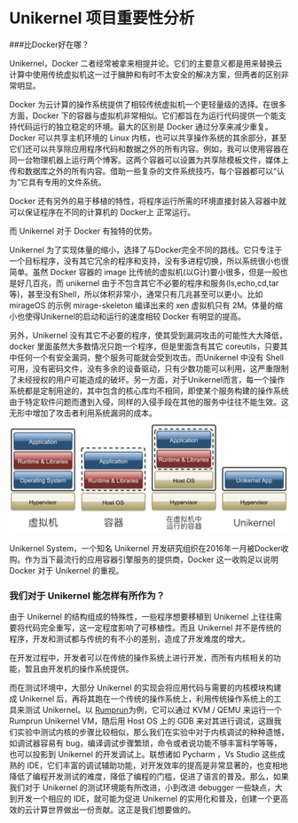 # Unikernel 项目重要性分析

###比Docker好在哪？

Unikernel，Docker 二者经常被拿来相提并论。它们的主要意义都是用来替换云计算中使用传统虚拟机这一过于臃肿和有时不太安全的解决方案，但两者的区别非常明显。

Docker 为云计算的操作系统提供了相较传统虚拟机一个更轻量级的选择。在很多方面，Docker 下的容器与虚拟机非常相似。它们都旨在为运行代码提供一个能支持代码运行的独立稳定的环境。最大的区别是 Docker 通过分享来减少重复。Docker 可以共享主机环境的 Linux 内核，也可以共享操作系统的其余部分，甚至它们还可以共享除应用程序代码和数据之外的所有内容。例如，我可以使用容器在同一台物理机器上运行两个博客。这两个容器可以设置为共享除模板文件，媒体上传和数据库之外的所有内容。借助一些复杂的文件系统技巧，每个容器都可以“认为”它具有专用的文件系统。

Docker 还有另外的易于移植的特性，将程序运行所需的环境直接封装入容器中就可以保证程序在不同的计算机的 Docker上 正常运行。

而 Unikernel 对于 Docker 有独特的优势。

Unikernel 为了实现体量的缩小，选择了与Docker完全不同的路线。它只专注于一个目标程序，没有其它冗余的程序和支持，没有多进程切换，所以系统很小也很简单。虽然 Docker 容器的 image 比传统的虚拟机(以G计)要小很多，但是一般也是好几百兆，而 unikernel 由于不包含其它不必要的程序和服务(ls,echo,cd,tar等)，甚至没有Shell，所以体积非常小，通常只有几兆甚至可以更小。比如 mirageOS 的示例 mirage-skeleton 编译出来的 xen 虚拟机只有 2M。体量的缩小也使得Unikernel的启动和运行的速度相较 Docker 有明显的提高。

另外，Unikernel 没有其它不必要的程序，使其受到漏洞攻击的可能性大大降低，docker 里面虽然大多数情况只跑一个程序，但是里面含有其它 coreutils，只要其中任何一个有安全漏洞，整个服务可能就会受到攻击。而Unikernel 中没有 Shell 可用，没有密码文件，没有多余的设备驱动，只有少数功能可以利用，这严重限制了未经授权的用户可能造成的破坏。另一方面，对于Unikernel而言，每一个操作系统都是定制用途的，其中包含的核心库均不相同，即使某个服务构建的操作系统由于特定软件问题而遭到入侵，同样的入侵手段在其他的服务中往往不能生效。这无形中增加了攻击者利用系统漏洞的成本。![](20160506085020008.jpg)

Unikernel System，一个知名 Unikernel 开发研究组织在2016年一月被Docker收购。作为当下最流行的应用容器引擎服务的提供商，Docker 这一收购足以说明 Docker 对于 Unikernel 的重视。

### 我们对于 Unikernel 能怎样有所作为？

由于 Unikernel 的结构组成的特殊性，一些程序想要移植到 Unikernel 上往往需要将代码完全重写，这一定程度影响了可移植性。而且 Unikernel 并不是传统的程序，开发和测试都与传统的有不小的差别，造成了开发难度的增大。

在开发过程中，开发者可以在传统的操作系统上进行开发，而所有内核相关的功能，暂且由开发机的操作系统提供。

而在测试环境中，大部分 Unikernel 的实现会将应用代码与需要的内核模块构建成 Unikernel 后，再将其跑在一个传统的操作系统上，利用传统操作系统上的工具来测试 Unikernel。以 [Rumprun](https://link.zhihu.com/?target=https%3A//github.com/rumpkernel/rumprun)为例，它可以通过 KVM / QEMU 来运行一个 Rumprun Unikernel VM，随后用 Host OS 上的 GDB 来对其进行调试，这跟我们实验中测试内核的步骤比较相似，那么我们在实验中对于内核调试的种种遗憾，如调试器容易有 bug，编译调试步骤繁琐，命令或者说功能不够丰富科学等等，也可以投影到 Unikernel 的开发调试上。联想诸如 Pycharm ，Vs Studio 这些成熟的 IDE，它们丰富的调试辅助功能，对开发效率的提高是非常显著的，也变相地降低了编程开发测试的难度，降低了编程的门槛，促进了语言的普及。那么，如果我们对于 Unikernel 的测试环境能有所改进，小到改进 debugger 一些缺点，大到开发一个相应的 IDE，就可能为促进 Unikernel 的实用化和普及，创建一个更高效的云计算世界做出一份贡献。这正是我们想要做的。





